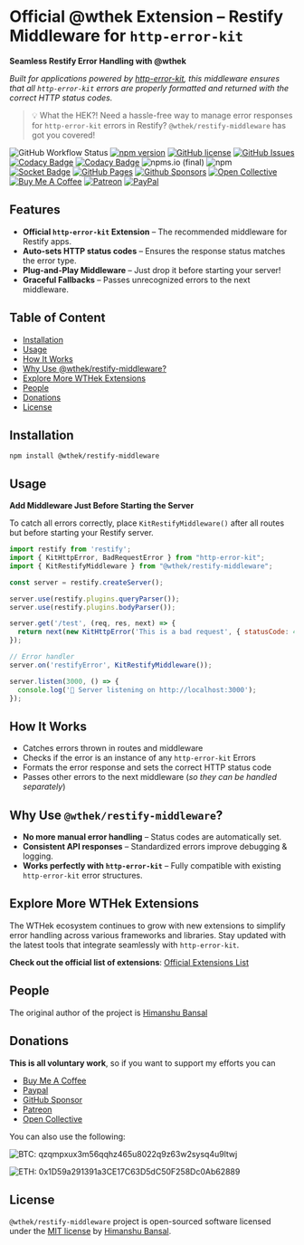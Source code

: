 # Official @wthek Extension – Restify Middleware for `http-error-kit`

**Seamless Restify Error Handling with @wthek**

_Built for applications powered by [http-error-kit][http-error-kit], this middleware ensures that all `http-error-kit` errors are properly formatted and returned with the correct HTTP status codes._

> 💡 What the HEK?! Need a hassle-free way to manage error responses for `http-error-kit` errors in Restify? `@wthek/restify-middleware` has got you covered!

![GitHub Workflow Status](https://img.shields.io/github/actions/workflow/status/skillnter/wthek-restify-middleware/main.yml)
[![npm version](https://img.shields.io/npm/v/%40wthek%2Frestify-middleware?color=brightgreen)](https://www.npmjs.com/package/@wthek/restify-middleware)
[![GitHub license](https://img.shields.io/github/license/skillnter/wthek-restify-middleware?color=brightgreen)](LICENSE)
[![GitHub Issues](https://img.shields.io/github/issues/Skillnter/wthek-restify-middleware)](https://github.com/Skillnter/wthek-restify-middleware/issues)
[![Codacy Badge](https://app.codacy.com/project/badge/Coverage/f672583cdb534cfd8eb16b71249ba35c)](https://app.codacy.com/gh/Skillnter/wthek-restify-middleware/dashboard?utm_source=gh&utm_medium=referral&utm_content=&utm_campaign=Badge_coverage)
[![Codacy Badge](https://app.codacy.com/project/badge/Grade/f672583cdb534cfd8eb16b71249ba35c)](https://app.codacy.com/gh/Skillnter/wthek-restify-middleware/dashboard?utm_source=gh&utm_medium=referral&utm_content=&utm_campaign=Badge_grade)
![npms.io (final)](https://img.shields.io/npms-io/maintenance-score/%40wthek%2Frestify-middleware?color=brightgreen)
![npm](https://img.shields.io/npm/dy/%40wthek%2Frestify-middleware)
[![Socket Badge](https://socket.dev/api/badge/npm/package/@wthek/restify-middleware/1.0.0)](https://socket.dev/npm/package/@wthek/restify-middleware/overview/1.0.0)
[![GitHub Pages](https://img.shields.io/badge/GitHub%20Pages-121013?logo=github&logoColor=white)](https://skillnter.github.io/wthek-restify-middleware/)
[![Github Sponsors](https://img.shields.io/badge/GitHub%20Sponsors-30363D?&logo=GitHub-Sponsors&logoColor=EA4AAA)](https://github.com/sponsors/Skillnter)
[![Open Collective](https://img.shields.io/badge/Open%20Collective-3385FF?logo=open-collective&logoColor=white)](https://opencollective.com/skillnter)
[![Buy Me A Coffee](https://img.shields.io/badge/Buy%20Me%20a%20Coffee-ffdd00?&logo=buy-me-a-coffee&logoColor=black)](https://www.buymeacoffee.com/skillnter)
[![Patreon](https://img.shields.io/badge/Patreon-F96854?logo=patreon&logoColor=white)](https://www.patreon.com/skillnter)
[![PayPal](https://img.shields.io/badge/PayPal-003087?logo=paypal&logoColor=fff)](https://www.paypal.me/skillnte)

## Features

-   **Official `http-error-kit` Extension** – The recommended middleware for Restify apps.
-   **Auto-sets HTTP status codes** – Ensures the response status matches the error type.
-   **Plug-and-Play Middleware** – Just drop it before starting your server!
-   **Graceful Fallbacks** – Passes unrecognized errors to the next middleware.

## Table of Content

-   [Installation](#installation)
-   [Usage](#usage)
-   [How It Works](#how-it-works)
-   [Why Use @wthek/restify-middleware?](#why-use-wthekrestify-middleware)
-   [Explore More WTHek Extensions](#explore-more-wthek-extensions)
-   [People](#people)
-   [Donations](#donations)
-   [License](#license)

## Installation

```console
npm install @wthek/restify-middleware
```

## Usage

**Add Middleware Just Before Starting the Server**

To catch all errors correctly, place `KitRestifyMiddleware()` after all routes but before starting your Restify server.

```Javascript
import restify from 'restify';
import { KitHttpError, BadRequestError } from "http-error-kit";
import { KitRestifyMiddleware } from "@wthek/restify-middleware";

const server = restify.createServer();

server.use(restify.plugins.queryParser());
server.use(restify.plugins.bodyParser());

server.get('/test', (req, res, next) => {
  return next(new KitHttpError('This is a bad request', { statusCode: 400 }));
});

// Error handler
server.on('restifyError', KitRestifyMiddleware());

server.listen(3000, () => {
  console.log('🚀 Server listening on http://localhost:3000');
});
```

## How It Works

-   Catches errors thrown in routes and middleware
-   Checks if the error is an instance of any `http-error-kit` Errors
-   Formats the error response and sets the correct HTTP status code
-   Passes other errors to the next middleware (_so they can be handled separately_)

## Why Use `@wthek/restify-middleware`?

-   **No more manual error handling** – Status codes are automatically set.
-   **Consistent API responses** – Standardized errors improve debugging & logging.
-   **Works perfectly with `http-error-kit`** – Fully compatible with existing `http-error-kit` error structures.

## Explore More WTHek Extensions

The WTHek ecosystem continues to grow with new extensions to simplify error handling across various frameworks and libraries. Stay updated with the latest tools that integrate seamlessly with `http-error-kit`.

**Check out the official list of extensions**: [Official Extensions List](https://github.com/Skillnter/http-error-kit/wiki/Official-Extensions-List)

## People

The original author of the project is [Himanshu Bansal][skillnter]

## Donations

**This is all voluntary work**, so if you want to support my efforts you can

-   [Buy Me A Coffee](https://www.buymeacoffee.com/skillnter)
-   [Paypal](https://www.paypal.me/skillnte)
-   [GitHub Sponsor](https://github.com/sponsors/Skillnter)
-   [Patreon](https://www.patreon.com/skillnter)
-   [Open Collective](https://opencollective.com/skillnter)

You can also use the following:

![BTC: qzqmpxux3m56qqhz465u8022q9z63w2sysq4u9ltwj](https://img.shields.io/badge/BTC-qzqmpxux3m56qqhz465u8022q9z63w2sysq4u9ltwj-brightgreen)

![ETH: 0x1D59a291391a3CE17C63D5dC50F258Dc0Ab62889](https://img.shields.io/badge/ETH-0x1D59a291391a3CE17C63D5dC50F258Dc0Ab62889-brightgreen)

## License

`@wthek/restify-middleware` project is open-sourced software licensed under the [MIT license](LICENSE) by [Himanshu Bansal][skillnter].

[skillnter]: https://github.com/Skillnter/
[http-error-kit]: https://www.npmjs.com/package/http-error-kit
